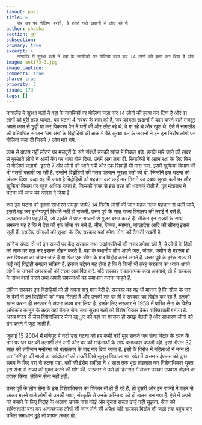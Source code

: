 ```yaml
---
layout: post
title: >
    जब उन पर गोलियां बरसी, वे हंसते गाते खदानों से लौट रहे थे
author: shesha
section: मुद्दा
subsection:
primary: true
excerpt: >
    नागालैंड में सुरक्षा बलों ने वहां के नागरिकों पर गोलियां चला कर 14 लोगों की हत्या कर दिया है और 11 लोगों को बुरी तरह घायल. यह घटना 4 नवंबर के शाम की है, जब कोयला खदानों में काम करने वाले मजदूर अपने काम से छुट्टी पा कर पिकअप वैन में घरों की ओर लौट रहे थे. वे गा रहे थे और खुश थे.
image: ank173-3.jpg
image_caption: 
comments: true
share: true
priority: 3
issue: 173
tags: []
---
```


नागालैंड में सुरक्षा बलों ने वहां के नागरिकों पर गोलियां चला कर 14 लोगों की हत्या कर दिया है और 11 लोगों को बुरी तरह घायल. यह घटना 4 नवंबर के शाम की है, जब कोयला खदानों में काम करने वाले मजदूर अपने काम से छुट्टी पा कर पिकअप वैन में घरों की ओर लौट रहे थे. वे गा रहे थे और खुश थे. ऐसे में नागालैंड की प्रतिबंधित संगठन ‘यंग अंग’ के विद्रोहियों की ताक में बैठे सुरक्षा बल के जवानों ने इन इन निर्दोष लोगों पर गोलियां चला दी जिसमें 7 लोग मारे गये.

काम से वापस नहीं लौटने पर मजदूरों के सगे संबंधी उनकी खोज में निकल पड़े. उनके मारे जाने की खबर से गुस्साये लोगों ने आर्मी कैंप पर धावा बोल दिया. उनमें आग लगा दी. सिपाहियों ने आत्म रक्षा के लिए फिर से गोलियां चलायी. इससे 7 और लोगों की जाने गयी और एक सिपाही भी मारा गया. इसमें खुफिया विभाग की भी गलती बतायी जा रही है. उन्होंने विद्रोहियों की गलत पहचान सुरक्षा बलों को दी, जिन्होंने इस घटना को अंजाम दिया. कहा यह भी जाता है विद्रोहियों को पहचान कर उन्हें मार गिराने का दबाव सुरक्षा बलों पर और खुफिया विभाग पर बहुत अधिक रहता है, जिसकी वजह से इस तरह की धटनाएं होती हैं. गृह मंत्रालय ने घटना की जांच का आदेश दे दिया है.

क्या इस घटना को इतना साधारण समझा जाये? 14 निर्दोष लोगों की जान महज गलत पहचान से चली जाये, इससे बढ़ कर दुर्भाग्यपूर्ण स्थिति नहीं हो सकती. उत्तर पूर्व के सात राज्य हिमालय की तराई में बसे हैं. ज्यादातर लोग पहाड़ी हैं, जो प्रकृति से प्राप्त साधनों से गुजर बसर करते हैं. लेकिन इन राज्यों के साथ समस्या यह है कि ये देश की एक सीमा पर बसे हैं. चीन, तिब्बत, म्यांमार, बांग्लादेश आदि की सीमाएं इससे जुड़ी हैं. इसलिए सीमाओं की सुरक्षा के लिए सरकार यहां हमेशा सेना की तैनाती रखती है.

खनिज संपदा से भरे इन राज्यों पर केंद्र सरकार तथा उद्योगपतियों की नजर हमेशा रही है. ये लोगों के हितों को ताक पर रख कर इसका दोहन करते हैं. वहां के स्थानीय लोग अपने जल, जंगल, जमीन से महरूम हो कर विपन्नता का जीवन जीते हैं या फिर एक सीमा के बाद विद्रोह करने लगते हैं. उत्तर पूर्व के हरेक राज्य में कई कई विद्रोही संगठन सक्रिय हैं. इनका उद्देश्य यह होता है कि वे किसी भी तरह सरकार का ध्यान अपने लोगों या उनकी समस्याओं की तरफ आकर्षित करे. यदि सरकार सकारात्मक रूख अपनाये, तो ये सरकार के साथ वार्ता करने तथा अपनी समस्याओं का समाधान करना चाहते हैं.

लेकिन सरकार इन विद्रोहियों को ही अपना शत्रु मान बैठी है. सरकार का यह भी मानना है कि सीमा के पार के देशों से इन विद्रोहियों को मदद मिलती है और उनकी शह पर ही वे सरकार का विद्रोह कर रहे हैं. इनको खत्म करना ही सरकार ने अपना लक्ष्य बना लिया है. इसके लिए सरकार ने 1958 में पारित सेना के विशेष अधिकार कानून के तहत वहां तैनात सेना तथा सुरक्षा बलों को विशेषाधिकार देकर शक्तिशाली बनाया है. अस्त्र शस्त्र से लैस विशेषाधिकर सेना ख्ुाद को वहां का शासक ही समझ बैठती है और साधारण लोगों को तंग करने में जुट जाती है.

जुलाई 15 2004 में मणिपुर में घटी उस घटना को हम कभी नहीं भूल सकते जब सेना विद्रोह के दमन के नाम पर घर घर की तलाशी लेने लगी और घर की महिलाओं के साथ बलात्कार करती रही. इसी दौरान 32 साल की तंगीजाम मनोरमा को बलात्कार के बाद मार दिया जाता है. इसी के विरोध में महिलाओं ने नग्न हो कर ‘मणिपुर की माओं का आंदोलन’ की तख्ती लिये जुलूस निकाला था. अंत में असम राईफल्स को कुछ समय के लिए वहां से हटना पड़ा. वहीं की ईरोम शर्मीला ने 7 साल तक भूख हड़ताल कर विशेषाधिकार युक्त इस सेना से राज्य को मुक्त करने की मांग की. सरकार ने उसे ही हिरासत में लेकर उसका उपवास तोड़ने का प्रयास किया, लेकिन सेना नहीं हटी.

उत्तर पूर्व के लोग सेना के इस विशेषाधिकार का शिकार तो हो ही रहे हैं, तो दूसरी ओर इन राज्यों में बाहर से आकर बसने वाले लोगों से उनकी भाषा, संस्कृति से उनके अस्तित्व को ही खतरा बन गया है. ऐसे में अपने को बचाने के लिए विद्रोह के अलावा उनके पास कोई और दूसरा रास्ता उन्हें नहीं सूझता. सेना को शक्तिशाली बना कर अनावश्यक लोगों की जान लेने की अपेक्षा यदि सरकार विद्रोह की जड़ो तक पहुंच कर उचित समाधान ढूढ़े तो शायद अच्छा हो.
